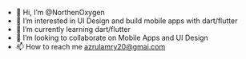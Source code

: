 - 👋 Hi, I’m @NorthenOxygen
- 👀 I’m interested in UI Design and build mobile apps with dart/flutter
- 🌱 I’m currently learning dart/flutter
- 💞️ I’m looking to collaborate on Mobile Apps and UI Design
- 📫 How to reach me <a href="mailto:azrulamry20@gmail.com">azrulamry20@gmai.com</a>
